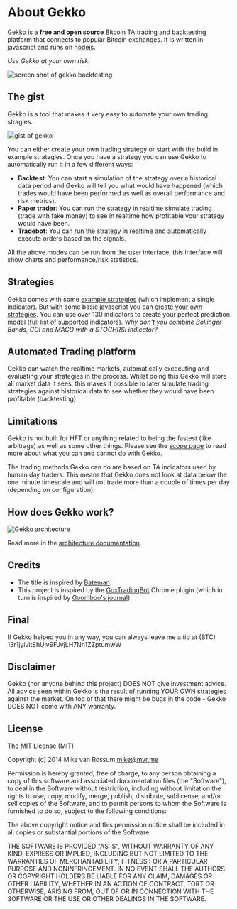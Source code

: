 # About Gekko

Gekko is a **free and open source** Bitcoin TA trading and backtesting platform that connects to popular Bitcoin exchanges. It is written in javascript and runs on [nodejs](http://nodejs.org).

*Use Gekko at your own risk.*

![screen shot of gekko backtesting](https://cloud.githubusercontent.com/assets/969743/24838718/8c790a86-1d45-11e7-99ae-e7e551cb40cb.png)

## The gist

Gekko is a tool that makes it very easy to automate your own trading stragies.

![gist of gekko](https://gekko.wizb.it/_static/gekko-gist.png)

You can either create your own trading strategy or start with the build in example strategies. Once you have a strategy you can use Gekko to automatically run it in a few different ways:

- **Backtest**: You can start a simulation of the strategy over a historical data period and Gekko will tell you what would have happened (which trades would have been performed as well as overall performance and risk metrics).
- **Paper trader**: You can run the strategy in realtime simulate trading (trade with fake money) to see in realtime how profitable your strategy would have been.
- **Tradebot**: You can run the strategy in realtime and automatically execute orders based on the signals.

All the above modes can be run from the user interface, this interface will show charts and performance/risk statistics.

## Strategies

Gekko comes with some [example strategies](../strategies/example_strategies.md) (which implement a single indicator). But with some basic javascript you can [create your own strategies](../strategies/creating_a_strategy.md). You can use over 130 indicators to create your perfect prediction model ([full list](../strategies/talib_indicators.md) of supported indicators). *Why don't you combine Bollinger Bands, CCI and MACD with a STOCHRSI indicator?*

## Automated Trading platform

Gekko can watch the realtime markets, automatically excecuting and evaluating your strategies in the process. Whilst doing this Gekko will store all market data it sees, this makes it possible to later simulate trading strategies against historical data to see whether they would have been profitable (backtesting).

## Limitations

Gekko is not built for HFT or anything related to being the fastest (like arbitrage) as well as some other things. Please see the [scope page](./scope.md) to read more about what you can and cannot do with Gekko.

The trading methods Gekko can do are based on TA indicators used by human day traders. This means that Gekko does not look at data below the one minute timescale and will not trade more than a couple of times per day (depending on configuration).

## How does Gekko work?

![Gekko architecture](https://wizb.it/gekko/static/architecture.jpg)

Read more in the [architecture documentation](../internals/architecture.md).

## Credits

* The title is inspired by [Bateman](https://github.com/fearofcode/bateman).
* This project is inspired by the [GoxTradingBot](https://github.com/virtimus/GoxTradingBot/) Chrome plugin (which in turn is inspired by [Goomboo's journal](https://bitcointalk.org/index.php?topic=60501.0)).

## Final

If Gekko helped you in any way, you can always leave me a tip at (BTC) 13r1jyivitShUiv9FJvjLH7Nh1ZZptumwW

## Disclaimer

Gekko (nor anyone behind this project) DOES NOT give investment advice. All advice seen within Gekko is the result of running YOUR OWN strategies against the market. On top of that there might be bugs in the code - Gekko DOES NOT come with ANY warranty.

## License

The MIT License (MIT)

Copyright (c) 2014 Mike van Rossum <mike@mvr.me>

Permission is hereby granted, free of charge, to any person obtaining a copy
of this software and associated documentation files (the "Software"), to deal
in the Software without restriction, including without limitation the rights
to use, copy, modify, merge, publish, distribute, sublicense, and/or sell
copies of the Software, and to permit persons to whom the Software is
furnished to do so, subject to the following conditions:

The above copyright notice and this permission notice shall be included in
all copies or substantial portions of the Software.

THE SOFTWARE IS PROVIDED "AS IS", WITHOUT WARRANTY OF ANY KIND, EXPRESS OR
IMPLIED, INCLUDING BUT NOT LIMITED TO THE WARRANTIES OF MERCHANTABILITY,
FITNESS FOR A PARTICULAR PURPOSE AND NONINFRINGEMENT. IN NO EVENT SHALL THE
AUTHORS OR COPYRIGHT HOLDERS BE LIABLE FOR ANY CLAIM, DAMAGES OR OTHER
LIABILITY, WHETHER IN AN ACTION OF CONTRACT, TORT OR OTHERWISE, ARISING FROM,
OUT OF OR IN CONNECTION WITH THE SOFTWARE OR THE USE OR OTHER DEALINGS IN
THE SOFTWARE.
